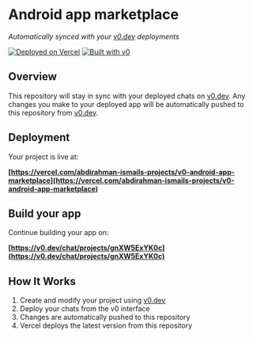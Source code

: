 # Android app marketplace

_Automatically synced with your [v0.dev](https://v0.dev) deployments_

[![Deployed on Vercel](https://img.shields.io/badge/Deployed%20on-Vercel-black?style=for-the-badge&logo=vercel)](https://vercel.com/abdirahman-ismails-projects/v0-android-app-marketplace)
[![Built with v0](https://img.shields.io/badge/Built%20with-v0.dev-black?style=for-the-badge)](https://v0.dev/chat/projects/gnXW5ExYK0c)

## Overview

This repository will stay in sync with your deployed chats on [v0.dev](https://v0.dev).
Any changes you make to your deployed app will be automatically pushed to this repository from [v0.dev](https://v0.dev).

## Deployment

Your project is live at:

**[https://vercel.com/abdirahman-ismails-projects/v0-android-app-marketplace](https://vercel.com/abdirahman-ismails-projects/v0-android-app-marketplace)**

## Build your app

Continue building your app on:

**[https://v0.dev/chat/projects/gnXW5ExYK0c](https://v0.dev/chat/projects/gnXW5ExYK0c)**

## How It Works

1. Create and modify your project using [v0.dev](https://v0.dev)
2. Deploy your chats from the v0 interface
3. Changes are automatically pushed to this repository
4. Vercel deploys the latest version from this repository
